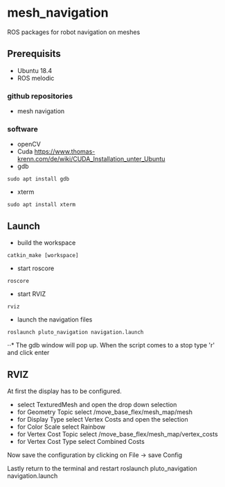 # mesh_navigation
ROS packages for robot navigation on meshes

## Prerequisits
+ Ubuntu 18.4
+ ROS melodic

### github repositories
+ mesh navigation

### software
+ openCV
+ Cuda
<https://www.thomas-krenn.com/de/wiki/CUDA_Installation_unter_Ubuntu>
+ gdb
```
sudo apt install gdb
```
+ xterm
```
sudo apt install xterm 
```


## Launch
+ build the workspace
```
catkin_make [workspace]
```
+ start roscore 
```
roscore
```
+ start RVIZ
```
rviz
```
+ launch the navigation files
```
roslaunch pluto_navigation navigation.launch
```
⋅⋅* The gdb window will pop up. When the script comes to a stop type 'r' and click enter


## RVIZ
At first the display has to be configured. 
+ select TexturedMesh and open the drop down selection
+ for Geometry Topic select /move_base_flex/mesh_map/mesh
+ for Display Type select Vertex Costs and open the selection
+ for Color Scale select Rainbow
+ for Vertex Cost Topic select /move_base_flex/mesh_map/vertex_costs
+ for Vertex Cost Type select Combined Costs


Now save the configuration by clicking on File → save Config

Lastly return to the terminal and restart roslaunch pluto_navigation navigation.launch




